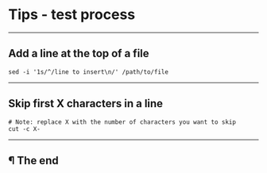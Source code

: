 # Tips - test process

---

## Add a line at the top of a file

```
sed -i '1s/^/line to insert\n/' /path/to/file
```

---

## Skip first X characters in a line

```
# Note: replace X with the number of characters you want to skip
cut -c X-
```

---

## ¶ The end

